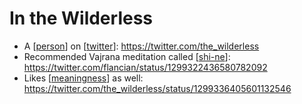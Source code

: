 # In the Wilderless
- A [[person]] on [[twitter]]: https://twitter.com/the_wilderless
- Recommended Vajrana meditation called [[shi-ne]]: https://twitter.com/flancian/status/1299322436580782092 
- Likes [[meaningness]] as well: https://twitter.com/the_wilderless/status/1299336405601132546

[//begin]: # "Autogenerated link references for markdown compatibility"
[person]: person "Person"
[twitter]: twitter "Twitter"
[shi-ne]: shi-ne "shi-ne"
[meaningness]: meaningness "Meaningness"
[//end]: # "Autogenerated link references"